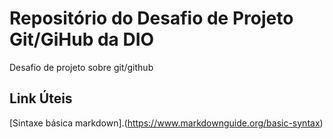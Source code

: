 # Repositório do Desafio de Projeto Git/GiHub da DIO
Desafio de projeto sobre git/github

## Link Úteis
[Sintaxe básica markdown].(https://www.markdownguide.org/basic-syntax)
